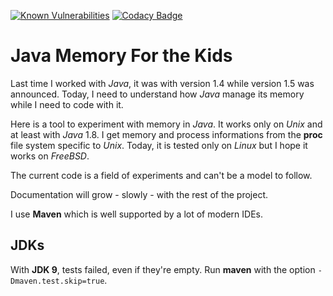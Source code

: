 [![Known Vulnerabilities](https://snyk.io/test/github/bernardtatin/javamemoryforthekids/badge.svg?targetFile=pom.xml)](https://snyk.io/test/github/bernardtatin/javamemoryforthekids?targetFile=pom.xml) [![Codacy Badge](https://api.codacy.com/project/badge/Grade/62a1c577710b46e2b0a2811e4afea944)](https://www.codacy.com/app/bernard.tatin/JavaMemoryForTheKids?utm_source=github.com&amp;utm_medium=referral&amp;utm_content=BernardTatin/JavaMemoryForTheKids&amp;utm_campaign=Badge_Grade)

# Java Memory For the Kids

Last time I worked with _Java_, it was with version 1.4 while version 1.5 was announced. Today, I need to understand how _Java_ manage its memory while I need to code with it.

Here is a tool to experiment with memory in _Java_. It works only on _Unix_ and at least with _Java_ 1.8. I get memory and process informations from the **proc** file system specific to _Unix_. Today, it is tested only on _Linux_ but I hope it works on _FreeBSD_.

The current code is a field of experiments and can't be a model to follow. 

Documentation will grow - slowly - with the rest of the project. 

I use **Maven** which is well supported by a lot of modern IDEs. 

## JDKs

With **JDK 9**, tests failed, even if they're empty. Run **maven** with the option `-Dmaven.test.skip=true`.
